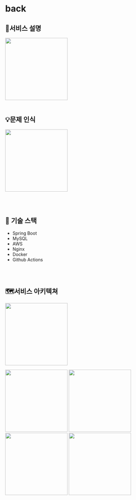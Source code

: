 # back

## 🎯서비스 설명
<img src="https://github.com/Mt-EB-Rainbow/back/assets/69039161/6255c458-3374-4b3a-a3d0-1747f6cba858" style="width:200px"></img>
<br>
<br>

## 💡문제 인식
<img src="https://github.com/Mt-EB-Rainbow/back/assets/69039161/79937a9f-65ab-4962-b5f2-9def4ac532ad" style="width:200px"></img>

<br>
<br>

## 🔗 기술 스택

-   Spring Boot
-   MySQL
-   AWS
-   Nginx
-   Docker
-   Github Actions

<br>
<br>

## 🗺️서비스 아키텍쳐
<img src="https://github.com/Mt-EB-Rainbow/back/assets/69039161/b9d91620-7f6a-454b-a412-75651f93b253" style="width:200px"></img>


<img src="https://github.com/Mt-EB-Rainbow/back/assets/69039161/57150625-efcb-475b-9969-fa4621ce5045" style="width:200px"></img>
<img src="https://github.com/Mt-EB-Rainbow/back/assets/69039161/4c08b491-c2b5-45f4-8c73-d78cc8b9dc57" style="width:200px"></img>
<img src="https://github.com/Mt-EB-Rainbow/back/assets/69039161/2c874d90-9898-4c62-bcb6-35681ce1a200" style="width:200px"></img>
<img src="https://github.com/Mt-EB-Rainbow/back/assets/69039161/501c5192-6b09-47d8-a035-41766a9c5234" style="width:200px"></img>
